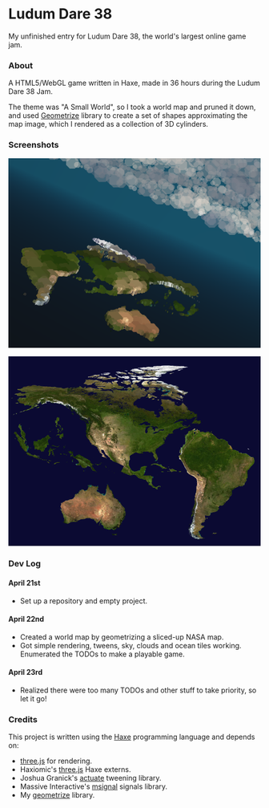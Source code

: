 # Ludum Dare 38

My unfinished entry for Ludum Dare 38, the world's largest online game jam.

### About

A HTML5/WebGL game written in Haxe, made in 36 hours during the Ludum Dare 38 Jam.

The theme was "A Small World", so I took a world map and pruned it down, and used [Geometrize](https://github.com/Tw1ddle/geometrize-haxe) library to create a set of shapes approximating the map image, which I rendered as a collection of 3D cylinders.

### Screenshots

![Screenshot2](https://github.com/Tw1ddle/ludum-dare-38/blob/master/screenshots/screenshot1.png?raw=true "Screenshot 2")

![Screenshot1](https://github.com/Tw1ddle/ludum-dare-38/blob/master/screenshots/screenshot0.png?raw=true "Screenshot 1")

### Dev Log
#### April 21st
 * Set up a repository and empty project.

#### April 22nd
 * Created a world map by geometrizing a sliced-up NASA map.
 * Got simple rendering, tweens, sky, clouds and ocean tiles working. Enumerated the TODOs to make a playable game.
 
#### April 23rd
 * Realized there were too many TODOs and other stuff to take priority, so let it go!

### Credits

This project is written using the [Haxe](https://haxe.org/) programming language and depends on:

* [three.js](https://github.com/mrdoob/three.js) for rendering.
* Haxiomic's [three.js](https://github.com/haxiomic/three-js-haxe-externs) Haxe externs.
* Joshua Granick's [actuate](https://lib.haxe.org/p/actuate) tweening library.
* Massive Interactive's [msignal](https://lib.haxe.org/p/msignal/) signals library.
* My [geometrize](https://github.com/Tw1ddle/geometrize-haxe) library.